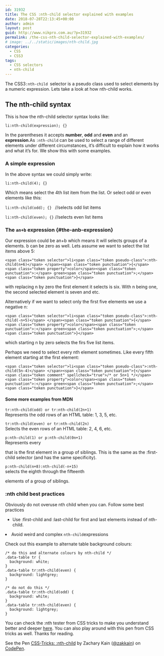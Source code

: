 ```yaml
---
id: 31932
title: The CSS :nth-child selector explained with examples
date: 2018-07-28T22:13:45+00:00
author: admin
layout: post
guid: http://www.nikpro.com.au/?p=31932
permalink: /the-css-nth-child-selector-explained-with-examples/
# image: ../../static/images/nth-child.jpg
categories:
  - CSS
  - CSS3
tags:
  - CSS selectors
  - nth-child
---
```

The CSS3<code class=" language-undefined">:nth-child </code>selector is a pseudo class used to select elements by a numeric expression. Lets take a look at how nth-child works.

## The nth-child syntax

This is how the nth-child selector syntax looks like:

`li:nth-child(expression); {}`

In the parentheses it accepts **number**, **odd** and **even** and an **expression**.As <code class=" language-undefined">:nth-child</code> can be used to select a range of different elements under different circumstances, it’s difficult to explain how it works and what it’s for. We show this with some examples.

### A simple expression

In the above syntax we could simply write:

`li:nth-child(4); {}`

Which means select the 4th list item from the list. Or select odd or even elements like this:

`li:nth-child(odd); {} ` //selects odd list items

`li:nth-child(even); {}` //selects even list items

### The <code class=" language-undefined">an+b</code> expression {#the-anb-expression}

Our expression could be an+b which means it will selects groups of a elements. b can be zero as well. Lets assume we want to select the list items above 5:

`<span class="token selector">li<span class="token pseudo-class">:nth-child(n+6)</span> </span><span class="token punctuation">{</span> <span class="token property">color</span><span class="token punctuation">:</span> green<span class="token punctuation">;</span> <span class="token punctuation">}</span>`

with replacing n by zero the first element it selects is six. With n being one, the second selected element is seven and etc.

Alternatively if we want to select only the first five elements we use a negative n:

`<span class="token selector">li<span class="token pseudo-class">:nth-child(-n+5)</span> </span><span class="token punctuation">{</span> <span class="token property">color</span><span class="token punctuation">:</span> green<span class="token punctuation">;</span> <span class="token punctuation">}</span>`

which starting n by zero selects the firs five list items.

Perhaps we need to select every nth element sometimes. Like every fifth element starting at the first element:

`<span class="token selector">li<span class="token pseudo-class">:nth-child(5n-4)</span> </span><span class="token punctuation">{</span> <span class="token comment" spellcheck="true">/* or 5n+1 */</span> <span class="token property">color</span><span class="token punctuation">:</span> green<span class="token punctuation">;</span> <span class="token punctuation">}</span>`

#### Some more examples from MDN

`tr:nth-child(odd) or tr:nth-child(2n+1)`  
Represents the odd rows of an HTML table: 1, 3, 5, etc.

`tr:nth-child(even) or tr:nth-child(2n)`  
Selects the even rows of an HTML table: 2, 4, 6, etc.

`p:nth-child(1) or p:nth-child(0n+1)`  
Represents every <p> that is the first element in a group of siblings. This is the same as the :first-child selector (and has the same specificity).

`p:nth-child(n+8):nth-child(-n+15)`  
selects the eighth through the fifteenth <p> elements of a group of siblings.

### :nth child best practices

Obviously do not overuse nth child when you can. Follow some best practices 

  * Use :first-child and :last-child for first and last elements instead of nth-child.
<li id="tip-4-avoid-weird-and-complex-nth-childnbspexpressions">
  Avoid weird and complex <code class=" language-undefined">nth-child</code>expressions
</li>

Check out this example to alternate table background colours:

`/* do this and alternate colours by nth-child */`  
`.data-table tr {`  
`  background: white;`  
`}`  
`.data-table tr:nth-child(even) {`  
`  background: lightgrey;`  
`}`

`/* do not do this */`  
`.data-table tr:nth-child(odd) {`  
`  background: white;`  
`}`  
`.data-table tr:nth-child(even) {`  
`  background: lightgrey;`  
`}`

You can check the :nth tester from CSS tricks to make you understand better and deeper <a href="https://css-tricks.com/examples/nth-child-tester/" target="_blank" rel="noopener noreferrer">here</a>. You can also play around with this pen from CSS tricks as well. Thanks for reading.

<p class="codepen" data-height="500" data-theme-id="0" data-slug-hash="ALiBx" data-default-tab="html,result" data-user="zakkain" data-pen-title="CSS-Tricks: :nth-child">
  See the Pen <a href="https://codepen.io/zakkain/pen/ALiBx/">CSS-Tricks: :nth-child</a> by Zachary Kain (<a href="https://codepen.io/zakkain">@zakkain</a>) on <a href="https://codepen.io">CodePen</a>.
</p>